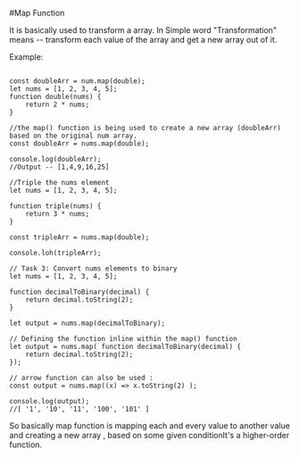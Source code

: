 #Map Function 

It is basically used to transform a array. 
In Simple word "Transformation" means -- transform each value of the array and get a new array out of it.

Example: 
```

const doubleArr = num.map(double);
let nums = [1, 2, 3, 4, 5];
function double(nums) {
    return 2 * nums;
}

//the map() function is being used to create a new array (doubleArr) based on the original num array.
const doubleArr = nums.map(double);

console.log(doubleArr);
//Output -- [1,4,9,16,25]
```

```
//Triple the nums element
let nums = [1, 2, 3, 4, 5];

function triple(nums) {
    return 3 * nums;
}

const tripleArr = nums.map(double);

console.loh(tripleArr);

```

```
// Task 3: Convert nums elements to binary
let nums = [1, 2, 3, 4, 5];

function decimalToBinary(decimal) {
    return decimal.toString(2);
}

let output = nums.map(decimalToBinary);

// Defining the function inline within the map() function
let output = nums.map( function decimalToBinary(decimal) {
    return decimal.toString(2);
});

// arrow function can also be used :
const output = nums.map((x) => x.toString(2) );

console.log(output);
//[ '1', '10', '11', '100', '101' ]

```
So basically map function is mapping each and every value to another value and creating a new array , based on some given conditionIt's a higher-order function.
